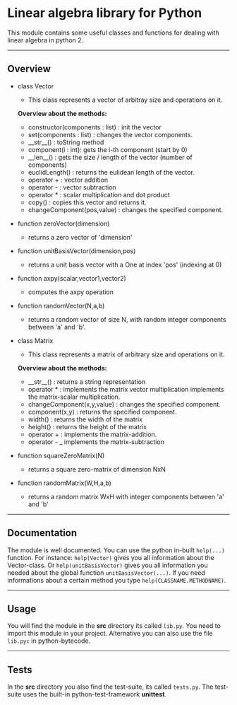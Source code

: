 # Linear algebra library for Python

This module contains some useful classes and functions for dealing with linear algebra in python 2.

---

## Overview

- class Vector
    - This class represents a vector of arbitray size and operations on it.

    **Overview about the methods:**

    - constructor(components : list) : init the vector
    - set(components : list) : changes the vector components.
    - \_\_str\_\_() : toString method
    - component(i : int): gets the i-th component (start by 0)
    - \_\_len\_\_() : gets the size / length of the vector (number of components)
    - euclidLength() : returns the eulidean length of the vector.
    - operator + : vector addition
    - operator - : vector subtraction
    - operator * : scalar multiplication and dot product
    - copy() : copies this vector and returns it.
    - changeComponent(pos,value) : changes the specified component.

- function zeroVector(dimension)
    - returns a zero vector of 'dimension'
- function unitBasisVector(dimension,pos)
    - returns a unit basis vector with a One at index 'pos' (indexing at 0)
- function axpy(scalar,vector1,vector2)
    - computes the axpy operation
- function randomVector(N,a,b)
    - returns a random vector of size N, with random integer components between 'a' and 'b'.

- class Matrix
    - This class represents a matrix of arbitrary size and operations on it.

    **Overview about the methods:**

    -  \_\_str\_\_() : returns a string representation
    - operator * : implements the matrix vector multiplication
                   implements the matrix-scalar multiplication.
    - changeComponent(x,y,value) : changes the specified component.
    - component(x,y) : returns the specified component.
    - width() : returns the width of the matrix
    - height() : returns the height of the matrix
    - operator + : implements the matrix-addition.
    - operator - _ implements the matrix-subtraction

- function squareZeroMatrix(N)
    - returns a square zero-matrix of dimension NxN
- function randomMatrix(W,H,a,b)
    - returns a random matrix WxH with integer components between 'a' and 'b'
---

## Documentation

The module is well documented. You can use the python in-built ```help(...)``` function.
For instance: ```help(Vector)``` gives you all information about the Vector-class.
Or ```help(unitBasisVector)``` gives you all information you needed about the
global function ```unitBasisVector(...)```. If you need informations about a certain
method you type ```help(CLASSNAME.METHODNAME)```.

---

## Usage

You will find the module in the **src** directory its called ```lib.py```. You need to
import this module in your project. Alternative you can also use the file ```lib.pyc``` in python-bytecode.

---

## Tests

In the **src** directory you also find the test-suite, its called ```tests.py```.
The test-suite uses the built-in python-test-framework **unittest**.
